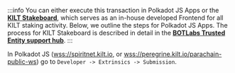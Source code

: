 :::info
You can either execute this transaction in Polkadot JS Apps or the [**KILT Stakeboard**](../../develop/05_builtonkilt.md#web-apps), which serves as an in-house developed Frontend for all KILT staking activity.
Below, we outline the steps for Polkadot JS Apps.
The process for KILT Stakeboard is described in detail in the [**BOTLabs Trusted Entity support hub**](https://support.kilt.io/support/solutions/80000442174).
:::

 In Polkadot JS ([wss://spiritnet.kilt.io](https://polkadot.js.org/apps/?rpc=wss%3A%2F%2Fkilt-rpc.dwellir.com#/explorer), or [wss://peregrine.kilt.io/parachain-public-ws](https://polkadot.js.org/apps/?rpc=wss%3A%2F%2Fperegrine-stg.kilt.io%2Fpara-public-ws#/explorer)) go to `Developer -> Extrinsics -> Submission`.
